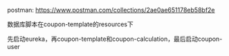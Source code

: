 postman: https://www.postman.com/collections/2ae0ae651178eb58bf2e

数据库脚本在coupon-template的resources下

先启动eureka，再coupon-template和coupon-calculation，最后启动coupon-user